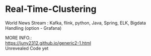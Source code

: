 # Real-Time-Clustering
World News Stream : Kafka, flink, python, Java, Spring, ELK, Bigdata Handling (option - Grafana)





MORE INFO.: \
https://juny2312.github.io/generic2-1.html \
Unrevealed Code yet



